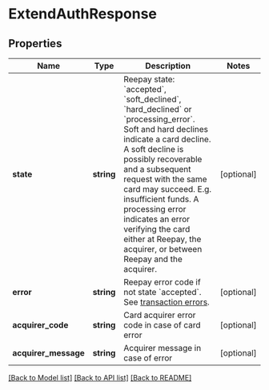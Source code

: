 # ExtendAuthResponse

## Properties
 Name                 | Type       | Description                                                                                                                                                                                                                                                                                                                                                                                                                     | Notes      
----------------------|------------|---------------------------------------------------------------------------------------------------------------------------------------------------------------------------------------------------------------------------------------------------------------------------------------------------------------------------------------------------------------------------------------------------------------------------------|------------
 **state**            | **string** | Reepay state: &#x60;accepted&#x60;, &#x60;soft_declined&#x60;, &#x60;hard_declined&#x60; or &#x60;processing_error&#x60;. Soft and hard declines indicate a card decline. A soft decline is possibly recoverable and a subsequent request with the same card may succeed. E.g. insufficient funds. A processing error indicates an error verifying the card either at Reepay, the acquirer, or between Reepay and the acquirer. | [optional] 
 **error**            | **string** | Reepay error code if not state &#x60;accepted&#x60;. See [transaction errors](https://reference.reepay.com/api/#transaction-errors).                                                                                                                                                                                                                                                                                            | [optional] 
 **acquirer_code**    | **string** | Card acquirer error code in case of card error                                                                                                                                                                                                                                                                                                                                                                                  | [optional] 
 **acquirer_message** | **string** | Acquirer message in case of error                                                                                                                                                                                                                                                                                                                                                                                               | [optional] 

[[Back to Model list]](../../README.md#documentation-for-models) [[Back to API list]](../../README.md#documentation-for-api-endpoints) [[Back to README]](../../README.md)

